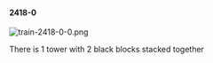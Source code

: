 #### 2418-0
![train-2418-0-0.png](https://github.com/lil-lab/nlvr/raw/master/nlvr/train/images/70/train-2418-0-0.png "train-2418-0-0.png")

There is 1 tower with 2 black blocks stacked together